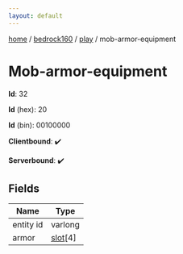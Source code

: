 ```yaml
---
layout: default
---
```


[home](/)  /  [bedrock160](/protocol/bedrock160)  /  [play](/protocol/bedrock160/play)  /  mob-armor-equipment

# Mob-armor-equipment

**Id**: 32

**Id** (hex): 20

**Id** (bin): 00100000

**Clientbound**: ✔️

**Serverbound**: ✔️

## Fields

Name | Type
---|---
entity id | varlong
armor | [slot](/protocol/bedrock160/types/slot)[4]


